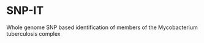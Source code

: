 # SNP-IT
Whole genome SNP based identification of members of the Mycobacterium tuberculosis complex
